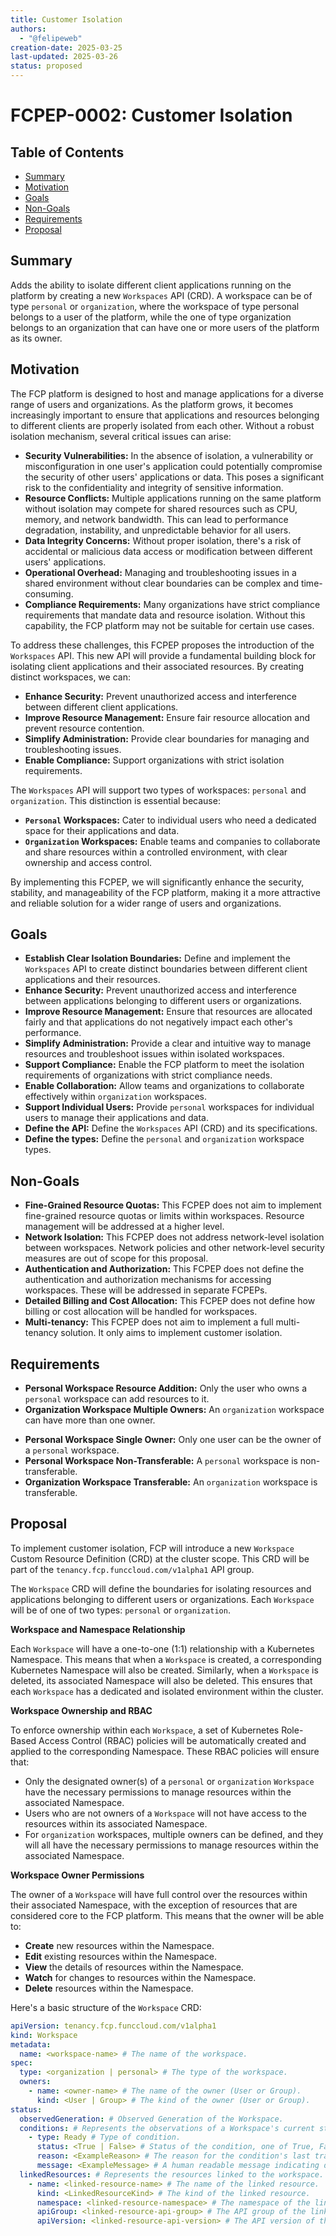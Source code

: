 ```yaml
---
title: Customer Isolation
authors:
  - "@felipeweb"
creation-date: 2025-03-25
last-updated: 2025-03-26
status: proposed
---
```


# FCPEP-0002: Customer Isolation

## Table of Contents

<!-- toc -->

- [Summary](#summary)
- [Motivation](#motivation)
- [Goals](#goals)
- [Non-Goals](#non-goals)
- [Requirements](#requirements)
- [Proposal](#proposal)
<!-- /toc -->

## Summary

Adds the ability to isolate different client applications running on the platform by creating a new `Workspaces` API (CRD). A workspace can be of type `personal` or `organization`, where the workspace of type personal belongs to a user of the platform, while the one of type organization belongs to an organization that can have one or more users of the platform as its owner.

## Motivation

The FCP platform is designed to host and manage applications for a diverse range of users and organizations. As the platform grows, it becomes increasingly important to ensure that applications and resources belonging to different clients are properly isolated from each other. Without a robust isolation mechanism, several critical issues can arise:

- **Security Vulnerabilities:** In the absence of isolation, a vulnerability or misconfiguration in one user's application could potentially compromise the security of other users' applications or data. This poses a significant risk to the confidentiality and integrity of sensitive information.
- **Resource Conflicts:** Multiple applications running on the same platform without isolation may compete for shared resources such as CPU, memory, and network bandwidth. This can lead to performance degradation, instability, and unpredictable behavior for all users.
- **Data Integrity Concerns:** Without proper isolation, there's a risk of accidental or malicious data access or modification between different users' applications.
- **Operational Overhead:** Managing and troubleshooting issues in a shared environment without clear boundaries can be complex and time-consuming.
- **Compliance Requirements:** Many organizations have strict compliance requirements that mandate data and resource isolation. Without this capability, the FCP platform may not be suitable for certain use cases.

To address these challenges, this FCPEP proposes the introduction of the `Workspaces` API. This new API will provide a fundamental building block for isolating client applications and their associated resources. By creating distinct workspaces, we can:

- **Enhance Security:** Prevent unauthorized access and interference between different client applications.
- **Improve Resource Management:** Ensure fair resource allocation and prevent resource contention.
- **Simplify Administration:** Provide clear boundaries for managing and troubleshooting issues.
- **Enable Compliance:** Support organizations with strict isolation requirements.

The `Workspaces` API will support two types of workspaces: `personal` and `organization`. This distinction is essential because:

- **`Personal` Workspaces:** Cater to individual users who need a dedicated space for their applications and data.
- **`Organization` Workspaces:** Enable teams and companies to collaborate and share resources within a controlled environment, with clear ownership and access control.

By implementing this FCPEP, we will significantly enhance the security, stability, and manageability of the FCP platform, making it a more attractive and reliable solution for a wider range of users and organizations.

## Goals

- **Establish Clear Isolation Boundaries:** Define and implement the `Workspaces` API to create distinct boundaries between different client applications and their resources.
- **Enhance Security:** Prevent unauthorized access and interference between applications belonging to different users or organizations.
- **Improve Resource Management:** Ensure that resources are allocated fairly and that applications do not negatively impact each other's performance.
- **Simplify Administration:** Provide a clear and intuitive way to manage resources and troubleshoot issues within isolated workspaces.
- **Support Compliance:** Enable the FCP platform to meet the isolation requirements of organizations with strict compliance needs.
- **Enable Collaboration:** Allow teams and organizations to collaborate effectively within `organization` workspaces.
- **Support Individual Users:** Provide `personal` workspaces for individual users to manage their applications and data.
- **Define the API:** Define the `Workspaces` API (CRD) and its specifications.
- **Define the types:** Define the `personal` and `organization` workspace types.

## Non-Goals

- **Fine-Grained Resource Quotas:** This FCPEP does not aim to implement fine-grained resource quotas or limits within workspaces. Resource management will be addressed at a higher level.
- **Network Isolation:** This FCPEP does not address network-level isolation between workspaces. Network policies and other network-level security measures are out of scope for this proposal.
- **Authentication and Authorization:** This FCPEP does not define the authentication and authorization mechanisms for accessing workspaces. These will be addressed in separate FCPEPs.
- **Detailed Billing and Cost Allocation:** This FCPEP does not define how billing or cost allocation will be handled for workspaces.
- **Multi-tenancy:** This FCPEP does not aim to implement a full multi-tenancy solution. It only aims to implement customer isolation.

## Requirements

- **Personal Workspace Resource Addition:** Only the user who owns a `personal` workspace can add resources to it.
- **Organization Workspace Multiple Owners:** An `organization` workspace can have more than one owner.

* **Personal Workspace Single Owner:** Only one user can be the owner of a `personal` workspace.
* **Personal Workspace Non-Transferable:** A `personal` workspace is non-transferable.
* **Organization Workspace Transferable:** An `organization` workspace is transferable.

## Proposal

To implement customer isolation, FCP will introduce a new `Workspace` Custom Resource Definition (CRD) at the cluster scope. This CRD will be part of the `tenancy.fcp.funccloud.com/v1alpha1` API group.

The `Workspace` CRD will define the boundaries for isolating resources and applications belonging to different users or organizations. Each `Workspace` will be of one of two types: `personal` or `organization`.

**Workspace and Namespace Relationship**

Each `Workspace` will have a one-to-one (1:1) relationship with a Kubernetes Namespace. This means that when a `Workspace` is created, a corresponding Kubernetes Namespace will also be created. Similarly, when a `Workspace` is deleted, its associated Namespace will also be deleted. This ensures that each `Workspace` has a dedicated and isolated environment within the cluster.

**Workspace Ownership and RBAC**

To enforce ownership within each `Workspace`, a set of Kubernetes Role-Based Access Control (RBAC) policies will be automatically created and applied to the corresponding Namespace. These RBAC policies will ensure that:

- Only the designated owner(s) of a `personal` or `organization` `Workspace` have the necessary permissions to manage resources within the associated Namespace.
- Users who are not owners of a `Workspace` will not have access to the resources within its associated Namespace.
- For `organization` workspaces, multiple owners can be defined, and they will all have the necessary permissions to manage resources within the associated Namespace.

**Workspace Owner Permissions**

The owner of a `Workspace` will have full control over the resources within their associated Namespace, with the exception of resources that are considered core to the FCP platform. This means that the owner will be able to:

- **Create** new resources within the Namespace.
- **Edit** existing resources within the Namespace.
- **View** the details of resources within the Namespace.
- **Watch** for changes to resources within the Namespace.
- **Delete** resources within the Namespace.

Here's a basic structure of the `Workspace` CRD:

```yaml
apiVersion: tenancy.fcp.funccloud.com/v1alpha1
kind: Workspace
metadata:
  name: <workspace-name> # The name of the workspace.
spec:
  type: <organization | personal> # The type of the workspace.
  owners:
    - name: <owner-name> # The name of the owner (User or Group).
      kind: <User | Group> # The kind of the owner (User or Group).
status:
  observedGeneration: # Observed Generation of the Workspace.
  conditions: # Represents the observations of a Workspace's current state.
    - type: Ready # Type of condition.
      status: <True | False> # Status of the condition, one of True, False, Unknown.
      reason: <ExampleReason> # The reason for the condition's last transition.
      message: <ExampleMessage> # A human readable message indicating details about the transition.
  linkedResources: # Represents the resources linked to the workspace.
    - name: <linked-resource-name> # The name of the linked resource.
      kind: <LinkedResourceKind> # The kind of the linked resource.
      namespace: <linked-resource-namespace> # The namespace of the linked resource.
      apiGroup: <linked-resource-api-group> # The API group of the linked resource.
      apiVersion: <linked-resource-api-version> # The API version of the linked resource.
```
